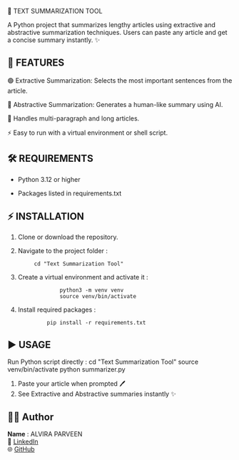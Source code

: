 📝 TEXT SUMMARIZATION TOOL

A Python project that summarizes lengthy articles using extractive and abstractive summarization techniques. Users can paste any article and get a concise summary instantly. ✨

## 🚀 FEATURES

🟢 Extractive Summarization: Selects the most important sentences from the article.

🔵 Abstractive Summarization: Generates a human-like summary using AI.

📄 Handles multi-paragraph and long articles.

⚡ Easy to run with a virtual environment or shell script.

## 🛠 REQUIREMENTS

- Python 3.12 or higher

- Packages listed in requirements.txt

## ⚡ INSTALLATION

1. Clone or download the repository.

2. Navigate to the project folder :

            cd "Text Summarization Tool"

3. Create a virtual environment and activate it :

                    python3 -m venv venv
                    source venv/bin/activate

4. Install required packages :

                pip install -r requirements.txt

## ▶️ USAGE

 Run Python script directly : 
                    cd "Text Summarization Tool"
                    source venv/bin/activate
                    python summarizer.py

1. Paste your article when prompted 🖊️
2. See Extractive and Abstractive summaries instantly ✨

## 👩‍💻 Author

**Name** 
: ALVIRA PARVEEN  
🔗 [LinkedIn](https://www.linkedin.com/in/alvira-parveen-78022536b)  
🌐 [GitHub](https://github.com/Alvira-Parveen)
